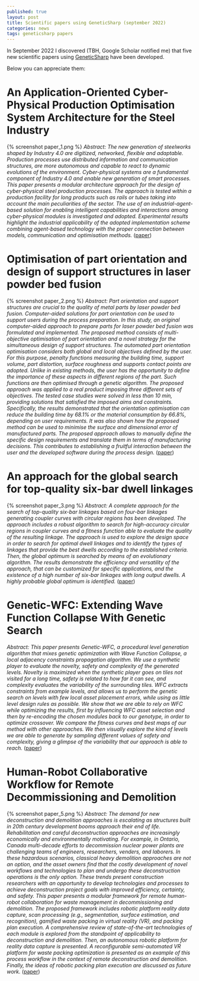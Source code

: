 ```yaml
---
published: true
layout: post
title: Scientific papers using GeneticSharp (september 2022)
categories: news
tags: geneticsharp papers
---
```

In September 2022 I discovered (TBH, Google Scholar notified me) that five new scientific papers using  [GeneticSharp](https://github.com/giacomelli/GeneticSharp) have been developed.

Below you can appreciate them:


# An Application-Oriented Cyber-Physical Production Optimisation System Architecture for the Steel Industry
{% screenshot paper_1.png %} 
*Abstract: The new generation of steelworks shaped by Industry 4.0 are digitized, networked, flexible and adaptable. Production processes use distributed information and communication structures, are more autonomous and capable to react to dynamic evolutions of the environment. Cyber-physical systems are a fundamental component of Industry 4.0 and enable new generation of smart processes. This paper presents a modular architecture approach for the design of cyber-physical steel production processes. The approach is tested within a production facility for long products such as rails or tubes taking into account the main peculiarities of the sector. The use of an industrial-agent-based solution for enabling intelligent capabilities and interactions among cyber-physical modules is investigated and adopted. Experimental results highlight the industrial applicability of the adopted implementation scheme combining agent-based technology with the proper connection between models, communication and optimisation methods.* ([paper](https://www.sciencedirect.com/science/article/pii/S2405896322001719))


# Optimisation of part orientation and design of support structures in laser powder bed fusion
{% screenshot paper_2.png %} 
*Abstract: Part orientation and support structures are crucial to the quality of metal parts by laser powder bed fusion. Computer-aided solutions for part orientation can be used to support users during the process preparation. In this study, an original computer-aided approach to prepare parts for laser powder bed fusion was formulated and implemented. The proposed method consists of multi-objective optimisation of part orientation and a novel strategy for the simultaneous design of support structures. The automated part orientation optimisation considers both global and local objectives defined by the user. For this purpose, penalty functions measuring the building time, support volume, part distortion, surface roughness and supports contact points are adopted. Unlike in existing methods, the user has the opportunity to define the importance of these aspects in different regions of the part. Such functions are then optimised through a genetic algorithm. The proposed approach was applied to a real product imposing three different sets of objectives. The tested case studies were solved in less than 10 min, providing solutions that satisfied the imposed aims and constraints. Specifically, the results demonstrated that the orientation optimisation can reduce the building time by 68.1% or the material consumption by 66.8%, depending on user requirements. It was also shown how the proposed method can be used to minimise the surface and dimensional error of manufactured parts. The proposed approach allows to manually define the specific design requirements and translate them in terms of manufacturing decisions. This contributes to establishing a fruitful interaction between the user and the developed software during the process design.* ([paper](https://link.springer.com/article/10.1007/s12008-022-00856-7))


# An approach for the global search for top-quality six-bar dwell linkages
{% screenshot paper_3.png %} 
*Abstract: A complete approach for the search of top-quality six-bar linkages based on four-bar linkages generating coupler curves with circular regions has been developed. The approach includes a robust algorithm to search for high-accuracy circular regions in coupler curves and a fitness function able to evaluate the quality of the resulting linkage. The approach is used to explore the design space in order to search for optimal dwell linkages and to identify the types of linkages that provide the best dwells according to the established criteria. Then, the global optimum is searched by means of an evolutionary algorithm. The results demonstrate the efficiency and versatility of the approach, that can be customized for specific applications, and the existence of a high number of six-bar linkages with long output dwells. A highly probable global optimum is identified.* ([paper](https://www.sciencedirect.com/science/article/pii/S0094114X22002282))


# Genetic-WFC: Extending Wave Function Collapse With Genetic Search
*Abstract: This paper presents Genetic-WFC, a procedural level generation algorithm that mixes genetic optimization with Wave Function Collapse, a local adjacency constraints propagation algorithm. We use a synthetic player to evaluate the novelty, safety and complexity of the generated levels. Novelty is maximized when the synthetic player goes on tiles not visited for a long time, safety is related to how far it can see, and complexity evaluates the variability of the surrounding tiles. WFC extracts constraints from example levels, and allows us to perform the genetic search on levels with few local asset placement errors, while using as little level design rules as possible. We show that we are able to rely on WFC while optimizing the results, first by influencing WFC asset selection and then by re-encoding the chosen modules back to our genotype, in order to optimize crossover. We compare the fitness curves and best maps of our method with other approaches. We then visually explore the kind of levels we are able to generate by sampling different values of safety and complexity, giving a glimpse of the variability that our approach is able to reach.* ([paper](https://ieeexplore.ieee.org/document/9836972))


# Human-Robot Collaborative Workflow for Remote Decommissioning and Demolition
{% screenshot paper_5.png %} 
*Abstract: The demand for new deconstruction and demolition approaches is escalating as structures built in 20th century development booms approach their end of life. Rehabilitation and careful deconstruction approaches are increasingly economically and environmentally motivating. For example, in Ontario, Canada multi-decade efforts to decommission nuclear power plants are challenging teams of engineers, researchers, venders, and laborers. In these hazardous scenarios, classical heavy demolition approaches are not an option, and the asset owners find that the costly development of novel workflows and technologies to plan and undergo these deconstruction operations is the only option. These trends present construction researchers with an opportunity to develop technologies and processes to achieve
deconstruction project goals with improved efficiency, certainty, and safety. This paper presents a modular framework for remote human-robot collaboration for waste management in decommissioning and demolition. The proposed framework includes robotic platform reality data capture, scan processing (e.g., segmentation, surface estimation, and recognition), gamified waste packing in virtual reality (VR), and packing plan execution. A comprehensive review of state-of-the-art technologies of each module is explored from the standpoint of applicability to deconstruction and demolition. Then, an autonomous robotic platform for reality data capture is presented. A reconfigurable semi-automated VR platform for waste packing optimization is presented as an example of this process workflow in the context of remote deconstruction and demolition. Finally, the ideas of robotic packing plan execution are discussed as future work.* ([paper](https://conferences.lib.unb.ca/index.php/tcrc/article/view/616))
